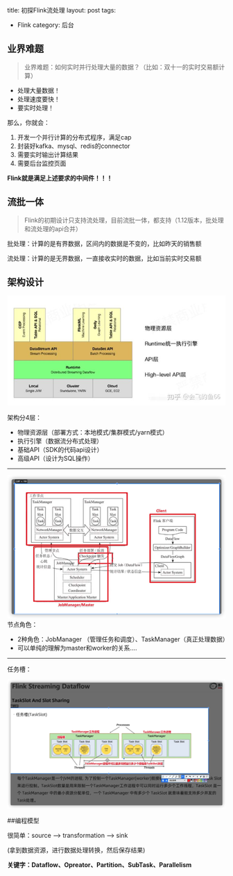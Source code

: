 title: 初探Flink流处理
layout: post
tags:
  - Flink
      category: 后台

## 业界难题

> 业界难题：如何实时并行处理大量的数据？（比如：双十一的实时交易额计算）

* 处理大量数据！
* 处理速度要快！
* 要实时处理！



那么，你就会：

1. 开发一个并行计算的分布式程序，满足cap
2. 封装好kafka、mysql、redis的connector
3. 需要实时输出计算结果
4. 需要后台监控页面




**Flink就是满足上述要求的中间件！！！**



## 流批一体

> Flink的初期设计只支持流处理，目前流批一体，都支持（1.12版本，批处理和流处理的api合并）

批处理：计算的是有界数据，区间内的数据是不变的，比如昨天的销售额

流处理：计算的是无界数据，一直接收实时的数据，比如当前实时交易额



## 架构设计

![](../styles/images/flinkdesign.png)

架构分4层：

* 物理资源层（部署方式：本地模式/集群模式/yarn模式）
* 执行引擎（数据流分布式处理）
* 基础API（SDK的代码api设计）
* 高级API（设计为SQL操作）




------

![](../styles/images/taskmanager.png)
节点角色：
* 2种角色：JobManager （管理任务和调度）、TaskManager（真正处理数据）
* 可以单纯的理解为master和worker的关系….




------

任务槽：

![](../styles/images/tasksolt.png)





##编程模型

很简单：source —> transformation —> sink 

(拿到数据资源，进行数据处理转换，然后保存结果)



**关键字：Dataflow、Opreator、Partition、SubTask、Parallelism**








